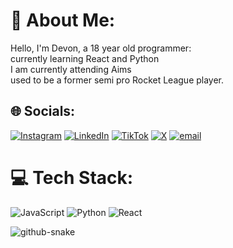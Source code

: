 # 💫 About Me:
Hello, I'm Devon, a 18 year old programmer:<br>currently learning React and Python<br>I am currently attending Aims<br>used to be a former semi pro Rocket League player.


## 🌐 Socials:
[![Instagram](https://img.shields.io/badge/Instagram-%23E4405F.svg?logo=Instagram&logoColor=white)](https://instagram.com/devon_valencia06) [![LinkedIn](https://img.shields.io/badge/LinkedIn-%230077B5.svg?logo=linkedin&logoColor=white)](https://linkedin.com/in/devon-valencia-54367b342) [![TikTok](https://img.shields.io/badge/TikTok-%23000000.svg?logo=TikTok&logoColor=white)](https://tiktok.com/@AvThecutie) [![X](https://img.shields.io/badge/X-black.svg?logo=X&logoColor=white)](https://x.com/AvTheCutie) [![email](https://img.shields.io/badge/Email-D14836?logo=gmail&logoColor=white)](mailto:devonval06@gmail.com) 

# 💻 Tech Stack:
![JavaScript](https://img.shields.io/badge/javascript-%23323330.svg?style=for-the-badge&logo=javascript&logoColor=%23F7DF1E) ![Python](https://img.shields.io/badge/python-3670A0?style=for-the-badge&logo=python&logoColor=ffdd54) ![React](https://img.shields.io/badge/react-%2320232a.svg?style=for-the-badge&logo=react&logoColor=%2361DAFB)

<picture>
  <source media="(prefers-color-scheme: dark)" srcset="https://raw.githubusercontent.com/tobiasmeyhoefer/tobiasmeyhoefer/output/github-snake-dark.svg" />
  <source media="(prefers-color-scheme: light)" srcset="https://raw.githubusercontent.com/tobiasmeyhoefer/tobiasmeyhoefer/output/github-snake.svg" />
  <img alt="github-snake" src="https://raw.githubusercontent.com/tobiasmeyhoefer/tobiasmeyhoefer/output/github-snake.svg" />
</picture>
